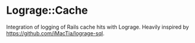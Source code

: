 # Lograge::Cache

Integration of logging of Rails cache hits with Lograge. Heavily inspired by https://github.com/iMacTia/lograge-sql.